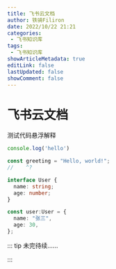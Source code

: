 ```yaml
---
title: 飞书云文档
author: 铁骑Filiron
date: 2022/10/22 21:21
categories:
 - 飞书知识库
tags:
 - 飞书知识库
showArticleMetadata: true
editLink: false
lastUpdated: false
showComment: false
---
```


# 飞书云文档
测试代码悬浮解释

```ts twoslash
console.log('hello')
```

```ts twoslash
const greeting = "Hello, world!";
//    ^?
```


```ts twoslash
interface User {
  name: string;
  age: number;
}

const user:User = {
  name: "张三",
  age: 30,
};
```

::: tip 未完待续......

:::
